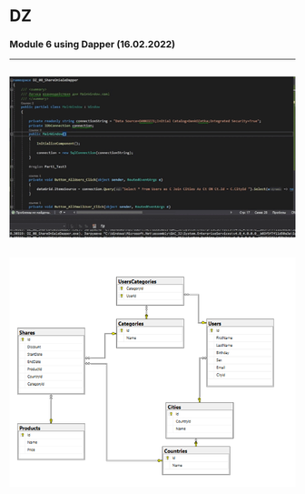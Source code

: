 # DZ
### Module 6 using Dapper (16.02.2022)
---
![Demonstration](https://github.com/dankozz1t/ADO.NET_Study/blob/main/DZ_08_ShareOnSaleDapper/DemonstrationDapper.gif)
---
![Demonstration](https://github.com/dankozz1t/ADO.NET_Study/blob/main/DZ_08_ShareOnSaleDapper/DemoDatabase.png)
---
